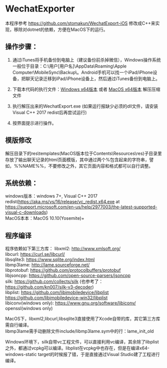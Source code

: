 # WechatExporter

本程序参考 https://github.com/stomakun/WechatExport-iOS 修改成C++来实现，移除对dotnet的依赖，方便在MacOS下的运行。

## 操作步骤：
1. 通过iTunes将手机备份到电脑上（建议备份前杀掉微信），Windows操作系统一般位于目录：C:\用户[用户名]\AppData\Roaming\Apple Computer\MobileSync\Backup\。Android手机可以找一个iPad/iPhone设备，把聊天记录迁移到iPad/iPhone设备上，然后通过iTunes备份到电脑上。

2. 下载本代码的执行文件：[Windows x64版本](https://github.com/BlueMatthew/WechatExporter/releases/download/v1.0/x64_win.zip) 或者 [MacOS x64版本](https://github.com/BlueMatthew/WechatExporter/releases/download/v1.0/x64_macos.zip)
解压压缩文件

3. 执行解压出来的WechatExport.exe (如果运行报缺少必须的dll文件，请安装Visual C++ 2017 redist后再尝试运行)

4. 按界面提示进行操作。

## 模版修改
解压目录下的res\templates(MacOS版本位于Contents\Resources\res)子目录里存放了输出聊天记录的html页面模版，其中通过两个%包含起来的字符串，譬如，%%NAME%%，不要修改之外，其它页面内容和格式都可以自行调整。

## 系统依赖：
windows版本：windows 7+, Visual C++ 2017 redist(https://aka.ms/vs/16/release/vc_redist.x64.exe at https://support.microsoft.com/en-us/help/2977003/the-latest-supported-visual-c-downloads)  
MacOS本本：MacOS 10.10(Yosemite)+


## 程序编译
程序依赖如下第三方库：
libxml2: http://www.xmlsoft.org/  
libcurl: https://curl.se/libcurl/  
libsqlite3: https://www.sqlite.org/index.html  
libmp3lame: http://lame.sourceforge.net/  
libprotobuf: https://github.com/protocolbuffers/protobuf  
libjsoncpp: https://github.com/open-source-parsers/jsoncpp  
silk: https://github.com/collects/silk (也参考了： https://github.com/kn007/silk-v3-decoder)  
libplist: https://github.com/libimobiledevice/libplist  https://github.com/libimobiledevice-win32/libplist  
libiconv(windows only): https://www.gnu.org/software/libiconv/  
openssl(windows only)  

MacOS下，libxml2,libcurl,libsqlite3直接使用了Xcode自带的库，其它第三方库需自行编译。  
libmp3lame需手动删除文件include/libmp3lame.sym中的行：lame_init_old  

Windows环境下，silk自带vc工程文件，可以直接利用vc编译，其余除了libplist之外，都通过vcpkg可以编译。libplist在vcpkg中也存在，但是在编译x64-windows-static target的时候报了错，于是直接通过Visual Studio建了工程进行编译。
